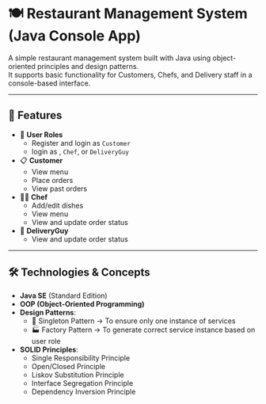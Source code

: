 # 🍽️ Restaurant Management System (Java Console App)

A simple restaurant management system built with Java using object-oriented principles and design patterns.  
It supports basic functionality for Customers, Chefs, and Delivery staff in a console-based interface.

---

## 🚀 Features

- 👤 **User Roles**
  - Register and login as `Customer`
  - login as , `Chef`, or `DeliveryGuy`
- 📋 **Customer**
  - View menu
  - Place orders
  - View past orders
- 👨‍🍳 **Chef**
  - Add/edit dishes
  - View menu
  - View and update order status
- 🚚 **DeliveryGuy**
  - View and update order status

---

## 🛠️ Technologies & Concepts

- **Java SE** (Standard Edition)
- **OOP (Object-Oriented Programming)**  
- **Design Patterns**:
  - 🔁 Singleton Pattern → To ensure only one instance of services
  - 🏭 Factory Pattern → To generate correct service instance based on user role
- **SOLID Principles**:
  - Single Responsibility Principle
  - Open/Closed Principle
  - Liskov Substitution Principle
  - Interface Segregation Principle
  - Dependency Inversion Principle


